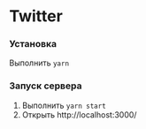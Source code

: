 # Twitter

### Установка

Выполнить `yarn`

### Запуск сервера

1. Выполнить `yarn start`
2. Открыть http://localhost:3000/
